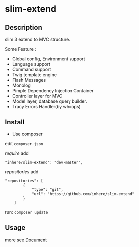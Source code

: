 # slim-extend

## Description

 slim 3 extend to MVC structure.

Some Feature :

- Global config, Environment support
- Language support
- Command support
- Twig template engine
- Flash Messages
- Monolog
- Pimple Dependency Injection Container
- Controller layer for MVC
- Model layer, database query builder.
- Tracy Errors Handler(by whoops)

## Install

- Use composer

edit `composer.json`

_require_ add

```
"inhere/slim-extend": "dev-master",
```

_repositories_ add 

```
"repositories": [
        {
            "type": "git",
            "url": "https://github.com/inhere/slim-extend"
        }
    ]
```

run: `composer update`

## Usage

more see [Document](doc/index.md)